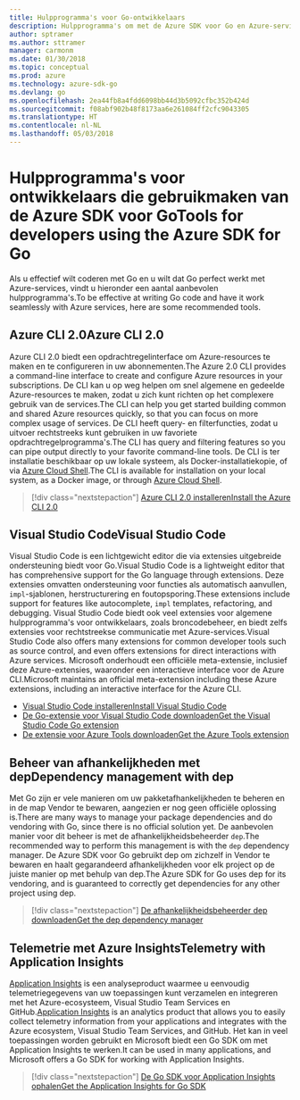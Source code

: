 ```yaml
---
title: Hulpprogramma's voor Go-ontwikkelaars
description: Hulpprogramma's om met de Azure SDK voor Go en Azure-services te werken
author: sptramer
ms.author: sttramer
manager: carmonm
ms.date: 01/30/2018
ms.topic: conceptual
ms.prod: azure
ms.technology: azure-sdk-go
ms.devlang: go
ms.openlocfilehash: 2ea44fb8a4fdd6098bb44d3b5092cfbc352b424d
ms.sourcegitcommit: f08abf902b48f8173aa6e261084ff2cfc9043305
ms.translationtype: HT
ms.contentlocale: nl-NL
ms.lasthandoff: 05/03/2018
---
```

# <a name="tools-for-developers-using-the-azure-sdk-for-go"></a><span data-ttu-id="d1c9b-103">Hulpprogramma's voor ontwikkelaars die gebruikmaken van de Azure SDK voor Go</span><span class="sxs-lookup"><span data-stu-id="d1c9b-103">Tools for developers using the Azure SDK for Go</span></span>

<span data-ttu-id="d1c9b-104">Als u effectief wilt coderen met Go en u wilt dat Go perfect werkt met Azure-services, vindt u hieronder een aantal aanbevolen hulpprogramma's.</span><span class="sxs-lookup"><span data-stu-id="d1c9b-104">To be effective at writing Go code and have it work seamlessly with Azure services, here are some recommended tools.</span></span>

## <a name="azure-cli-20"></a><span data-ttu-id="d1c9b-105">Azure CLI 2.0</span><span class="sxs-lookup"><span data-stu-id="d1c9b-105">Azure CLI 2.0</span></span>

<span data-ttu-id="d1c9b-106">Azure CLI 2.0 biedt een opdrachtregelinterface om Azure-resources te maken en te configureren in uw abonnementen.</span><span class="sxs-lookup"><span data-stu-id="d1c9b-106">The Azure 2.0 CLI provides a command-line interface to create and configure Azure resources in your subscriptions.</span></span> <span data-ttu-id="d1c9b-107">De CLI kan u op weg helpen om snel algemene en gedeelde Azure-resources te maken, zodat u zich kunt richten op het complexere gebruik van de services.</span><span class="sxs-lookup"><span data-stu-id="d1c9b-107">The CLI can help you get started building common and shared Azure resources quickly, so that you can focus on more complex usage of services.</span></span> <span data-ttu-id="d1c9b-108">De CLI heeft query- en filterfuncties, zodat u uitvoer rechtstreeks kunt gebruiken in uw favoriete opdrachtregelprogramma's.</span><span class="sxs-lookup"><span data-stu-id="d1c9b-108">The CLI has query and filtering features so you can pipe output directly to your favorite command-line tools.</span></span> <span data-ttu-id="d1c9b-109">De CLI is ter installatie beschikbaar op uw lokale systeem, als Docker-installatiekopie, of via [Azure Cloud Shell](https://docs.microsoft.com/en-us/azure/cloud-shell/overview).</span><span class="sxs-lookup"><span data-stu-id="d1c9b-109">The CLI is available for installation on your local system, as a Docker image, or through [Azure Cloud Shell](https://docs.microsoft.com/en-us/azure/cloud-shell/overview).</span></span>

> [!div class="nextstepaction"]
> [<span data-ttu-id="d1c9b-110">Azure CLI 2.0 installeren</span><span class="sxs-lookup"><span data-stu-id="d1c9b-110">Install the Azure CLI 2.0</span></span>](/cli/azure/install-azure-cli)

## <a name="visual-studio-code"></a><span data-ttu-id="d1c9b-111">Visual Studio Code</span><span class="sxs-lookup"><span data-stu-id="d1c9b-111">Visual Studio Code</span></span>

<span data-ttu-id="d1c9b-112">Visual Studio Code is een lichtgewicht editor die via extensies uitgebreide ondersteuning biedt voor Go.</span><span class="sxs-lookup"><span data-stu-id="d1c9b-112">Visual Studio Code is a lightweight editor that has comprehensive support for the Go language through extensions.</span></span> <span data-ttu-id="d1c9b-113">Deze extensies omvatten ondersteuning voor functies als automatisch aanvullen, `impl`-sjablonen, herstructurering en foutopsporing.</span><span class="sxs-lookup"><span data-stu-id="d1c9b-113">These extensions include support for features like autocomplete, `impl` templates, refactoring, and debugging.</span></span> <span data-ttu-id="d1c9b-114">Visual Studio Code biedt ook veel extensies voor algemene hulpprogramma's voor ontwikkelaars, zoals broncodebeheer, en biedt zelfs extensies voor rechtstreekse communicatie met Azure-services.</span><span class="sxs-lookup"><span data-stu-id="d1c9b-114">Visual Studio Code also offers many extensions for common developer tools such as source control, and even offers extensions for direct interactions with Azure services.</span></span> <span data-ttu-id="d1c9b-115">Microsoft onderhoudt een officiële meta-extensie, inclusief deze Azure-extensies, waaronder een interactieve interface voor de Azure CLI.</span><span class="sxs-lookup"><span data-stu-id="d1c9b-115">Microsoft maintains an official meta-extension including these Azure extensions, including an interactive interface for the Azure CLI.</span></span>

* [<span data-ttu-id="d1c9b-116">Visual Studio Code installeren</span><span class="sxs-lookup"><span data-stu-id="d1c9b-116">Install Visual Studio Code</span></span>](https://code.visualstudio.com/Download)
* [<span data-ttu-id="d1c9b-117">De Go-extensie voor Visual Studio Code downloaden</span><span class="sxs-lookup"><span data-stu-id="d1c9b-117">Get the Visual Studio Code Go extension</span></span>](https://code.visualstudio.com/docs/languages/go)
* [<span data-ttu-id="d1c9b-118">De extensie voor Azure Tools downloaden</span><span class="sxs-lookup"><span data-stu-id="d1c9b-118">Get the Azure Tools extension</span></span>](https://marketplace.visualstudio.com/items?itemName=ms-vscode.vscode-azureextensionpack)

## <a name="dependency-management-with-dep"></a><span data-ttu-id="d1c9b-119">Beheer van afhankelijkheden met dep</span><span class="sxs-lookup"><span data-stu-id="d1c9b-119">Dependency management with dep</span></span>

<span data-ttu-id="d1c9b-120">Met Go zijn er vele manieren om uw pakketafhankelijkheden te beheren en in de map Vendor te bewaren, aangezien er nog geen officiële oplossing is.</span><span class="sxs-lookup"><span data-stu-id="d1c9b-120">There are many ways to manage your package dependencies and do vendoring with Go, since there is no official solution yet.</span></span> <span data-ttu-id="d1c9b-121">De aanbevolen manier voor dit beheer is met de afhankelijkheidsbeheerder `dep`.</span><span class="sxs-lookup"><span data-stu-id="d1c9b-121">The recommended way to perform this management is with the `dep` dependency manager.</span></span> <span data-ttu-id="d1c9b-122">De Azure SDK voor Go gebruikt dep om zichzelf in Vendor te bewaren en haalt gegarandeerd afhankelijkheden voor elk project op de juiste manier op met behulp van dep.</span><span class="sxs-lookup"><span data-stu-id="d1c9b-122">The Azure SDK for Go uses dep for its vendoring, and is guaranteed to correctly get dependencies for any other project using dep.</span></span>

> [!div class="nextstepaction"]
> [<span data-ttu-id="d1c9b-123">De afhankelijkheidsbeheerder dep downloaden</span><span class="sxs-lookup"><span data-stu-id="d1c9b-123">Get the dep dependency manager</span></span>](https://github.com/tools/godep)

## <a name="telemetry-with-application-insights"></a><span data-ttu-id="d1c9b-124">Telemetrie met Azure Insights</span><span class="sxs-lookup"><span data-stu-id="d1c9b-124">Telemetry with Application Insights</span></span>

<span data-ttu-id="d1c9b-125">[Application Insights](https://azure.microsoft.com/en-us/services/application-insights/) is een analyseproduct waarmee u eenvoudig telemetriegegevens van uw toepassingen kunt verzamelen en integreren met het Azure-ecosysteem, Visual Studio Team Services en GitHub.</span><span class="sxs-lookup"><span data-stu-id="d1c9b-125">[Application Insights](https://azure.microsoft.com/en-us/services/application-insights/) is an analytics product that allows you to easily collect telemetry information from your applications and integrates with the Azure ecosystem, Visual Studio Team Services, and GitHub.</span></span> <span data-ttu-id="d1c9b-126">Het kan in veel toepassingen worden gebruikt en Microsoft biedt een Go SDK om met Application Insights te werken.</span><span class="sxs-lookup"><span data-stu-id="d1c9b-126">It can be used in many applications, and Microsoft offers a Go SDK for working with Application Insights.</span></span>

> [!div class="nextstepaction"]
> [<span data-ttu-id="d1c9b-127">De Go SDK voor Application Insights ophalen</span><span class="sxs-lookup"><span data-stu-id="d1c9b-127">Get the Application Insights for Go SDK</span></span>](https://github.com/Microsoft/ApplicationInsights-Go) 

